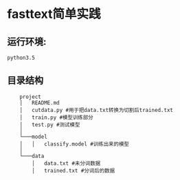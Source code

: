 # fasttext简单实践


## 运行环境:

    python3.5


## 目录结构

```
    project
    │   README.md
    │   cutdata.py #用于把data.txt转换为切割后trained.txt
    │   train.py #模型训练部分
    │   test.py #测试模型
    │
    └───model
    │   │   classify.model #训练出来的模型
    │
    └───data
        │   data.txt #未分词数据
        │   trained.txt #分词后的数据
```